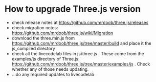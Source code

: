 # How to upgrade Three.js version

 * check release notes at https://github.com/mrdoob/three.js/releases
 * check migration notes: https://github.com/mrdoob/three.js/wiki/Migration
 * download the three.min.js from https://github.com/mrdoob/three.js/tree/master/build and place it the js_compiled directory
 * check all the livecodelab files in js/three.js . These come from the examples/js directory of Three.js: https://github.com/mrdoob/three.js/tree/master/examples/js . Check whether any of those needs updating.
 * ...do any required updates to livecodelab
